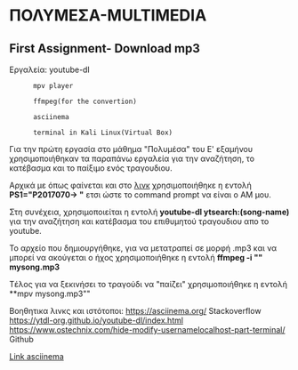 # ΠΟΛΥΜΕΣΑ-MULTIMEDIA 

## First Assignment- Download mp3

Εργαλεία: youtube-dl

          mpv player
          
          ffmpeg(for the convertion)
          
          asciinema
          
          terminal in Kali Linux(Virtual Box)
          
          
Για την πρώτη εργασία στο μάθημα "Πολυμέσα" του Ε' εξαμήνου χρησιμοποιήθηκαν τα παραπάνω εργαλεία για την αναζήτηση, το κατέβασμα και το παίξιμο ενός τραγουδιου.

Αρχικά με όπως φαίνεται και στο [λινκ](https://asciinema.org/a/Y48NlruYBUNCsIg3OtDeOHyDv) χρησιμοποιήθηκε η εντολή **PS1="P2017070-> "**
ετσι ώστε το command prompt να είναι ο ΑΜ μου.

Στη συνέχεια, χρησιμοποιείται η εντολή **youtube-dl ytsearch:(song-name)** για την αναζήτηση και κατέβασμα του επιθυμητού τραγουδιου απο το youtube.

Το αρχείο που δημιουργήθηκε, για να μετατραπεί σε μορφή .mp3 και να μπορεί να ακούγεται ο ήχος χρησιμοποιήθηκε η εντολή **ffmpeg -i "" mysong.mp3**

Tέλος για να ξεκινήσει το τραγούδι να "παίζει" χρησιμοποιήθηκε η εντολή **mpv mysong.mp3""

Βοηθητικα λινκς και ιστότοποι: https://asciinema.org/
                               Stackoverflow
                               https://ytdl-org.github.io/youtube-dl/index.html
                               https://www.ostechnix.com/hide-modify-usernamelocalhost-part-terminal/
                               Github
                               
[Link asciinema](https://asciinema.org/a/Y48NlruYBUNCsIg3OtDeOHyDv)                               
                               


